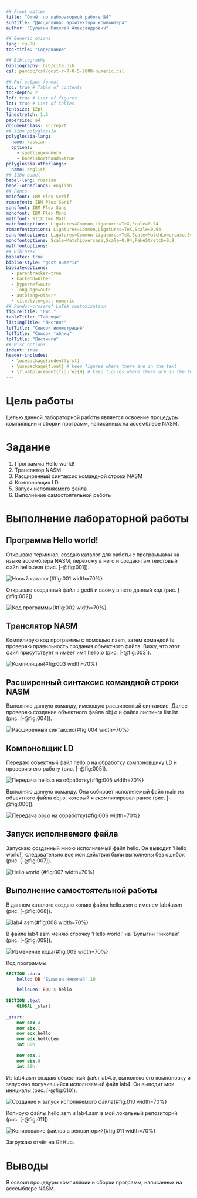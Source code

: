 ```yaml
---
## Front matter
title: "Отчёт по лабораторной работе №4"
subtitle: "Дисциплина: архитектура компьютера"
author: "Булыгин Николай Александрович"

## Generic otions
lang: ru-RU
toc-title: "Содержание"

## Bibliography
bibliography: bib/cite.bib
csl: pandoc/csl/gost-r-7-0-5-2008-numeric.csl

## Pdf output format
toc: true # Table of contents
toc-depth: 2
lof: true # List of figures
lot: true # List of tables
fontsize: 12pt
linestretch: 1.5
papersize: a4
documentclass: scrreprt
## I18n polyglossia
polyglossia-lang:
  name: russian
  options:
	- spelling=modern
	- babelshorthands=true
polyglossia-otherlangs:
  name: english
## I18n babel
babel-lang: russian
babel-otherlangs: english
## Fonts
mainfont: IBM Plex Serif
romanfont: IBM Plex Serif
sansfont: IBM Plex Sans
monofont: IBM Plex Mono
mathfont: STIX Two Math
mainfontoptions: Ligatures=Common,Ligatures=TeX,Scale=0.94
romanfontoptions: Ligatures=Common,Ligatures=TeX,Scale=0.94
sansfontoptions: Ligatures=Common,Ligatures=TeX,Scale=MatchLowercase,Scale=0.94
monofontoptions: Scale=MatchLowercase,Scale=0.94,FakeStretch=0.9
mathfontoptions:
## Biblatex
biblatex: true
biblio-style: "gost-numeric"
biblatexoptions:
  - parentracker=true
  - backend=biber
  - hyperref=auto
  - language=auto
  - autolang=other*
  - citestyle=gost-numeric
## Pandoc-crossref LaTeX customization
figureTitle: "Рис."
tableTitle: "Таблица"
listingTitle: "Листинг"
lofTitle: "Список иллюстраций"
lotTitle: "Список таблиц"
lolTitle: "Листинги"
## Misc options
indent: true
header-includes:
  - \usepackage{indentfirst}
  - \usepackage{float} # keep figures where there are in the text
  - \floatplacement{figure}{H} # keep figures where there are in the text
---
```


# Цель работы

Целью данной лабораторной работы является освоение процедуры компиляции и сборки программ, написанных на ассемблере NASM.

# Задание

1. Программа Hello world!
2. Транслятор NASM
3. Расширенный синтаксис командной строки NASM
4. Компоновщик LD
5. Запуск исполняемого файла
6. Выполнение самостоятельной работы

# Выполнение лабораторной работы

## Программа Hello world!

Открываю терминал, создаю каталог для работы с программами на языке ассемблера NASM, перехожу в него и создаю там текстовый файл hello.asm (рис. [-@fig:001]).

![Новый каталог](image/img1.png){#fig:001 width=70%}

Открываю созданный файл в gedit и ввожу в него данный код (рис. [-@fig:002]).

![Код программы](image/img2.png){#fig:002 width=70%}

## Транслятор NASM

Компилирую код программы с помощью nasm, затем командой ls проверяю правильность создания объектного файла. Вижу, что этот файл присутствует и имеет имя hello.o (рис. [-@fig:003]).

![Компиляция](image/img3.png){#fig:003 width=70%}

## Расширенный синтаксис командной строки NASM

Выполняю данную команду, имеющую расширенный синтаксис. Далее проверяю создание объектного файла obj.o и файла листинга list.lst (рис. [-@fig:004]).

![Расширенный синтаксис](image/img4.png){#fig:004 width=70%}

## Компоновщик LD

Передаю объектный файл hello.o на обработку компоновщику LD и проверяю его работу (рис. [-@fig:005]).

![Передача hello.o на обработку](image/img5.png){#fig:005 width=70%}

Выполняю данную команду. Она собирает исполняемый файл main из объектного файла obj.o, который я скомпилировал ранее (рис. [-@fig:006]).

![Передача obj.o на обработку](image/img6.png){#fig:006 width=70%}

## Запуск исполняемого файла

Запускаю созданный мною исполняемый файл hello. Он выводит 'Hello world!', следовательно все мои действия были выполнены без ошибок (рис. [-@fig:007]).

![Hello world!](image/img7.png){#fig:007 width=70%}

## Выполнение самостоятельной работы

В данном каталоге создаю копию файла hello.asm с именем lab4.asm (рис. [-@fig:008]).

![lab4.asm](image/img8.png){#fig:008 width=70%}

В файле lab4.asm меняю строчку 'Hello world!' на 'Булыгин Николай' (рис. [-@fig:009]).

![Изменение кода](image/img9.png){#fig:009 width=70%}

Код программы:

```NASM
SECTION .data
	hello: DB 'Булыгин Николай',10

	helloLen: EQU $-hello
	
SECTION .text
	GLOBAL _start
	
_start:
	mov eax,4
	mov ebx,1
	mov ecx,hello
	mov edx,helloLen
	int 80h
	
	mov eax,1
	mov ebx,0
	int 80h
```

Из lab4.asm создаю объектный файл lab4.o, выполняю его компоновку и запускаю получившийся исполняемый файл lab4. Он выводит мои инициалы (рис. [-@fig:010]).

![Создание и запуск исполняемого файла](image/img10.png){#fig:010 width=70%}

Копирую файлы hello.asm и lab4.asm в мой локальный репозиторий (рис. [-@fig:011]).

![Копирование файлов в репозиторий](image/img11.png){#fig:011 width=70%}

Загружаю отчёт на GitHub.

# Выводы

Я освоил процедуры компиляции и сборки программ, написанных на ассемблере NASM.
